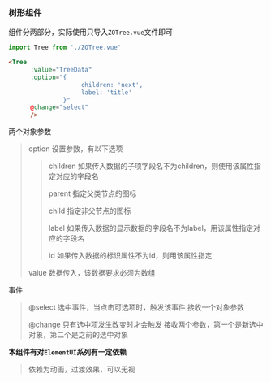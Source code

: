 ### 树形组件

组件分两部分，实际使用只导入`ZOTree.vue`文件即可

```js
import Tree from './ZOTree.vue'
```



````html
<Tree 
      :value="TreeData"
      :option="{
               		children: 'next',
               		label: 'title'
               }"
      @change="select"
      />

````

两个对象参数

> option 	设置参数，有以下选项
>
> > children	如果传入数据的子项字段名不为children，则使用该属性指定对应的字段名
> >
> > parent	指定父类节点的图标
> >
> > child		指定非父节点的图标
> >
> > label		如果传入数据的显示数据的字段名不为label，用该属性指定对应的字段名
> >
> > id			如果传入数据的标识属性不为id，则用该属性指定
>
>  
>
> value	数据传入，该数据要求必须为数组

事件

>@select	选中事件，当点击可选项时，触发该事件		接收一个对象参数
>
>@change	只有选中项发生改变时才会触发					接收两个参数，第一个是新选中对象，第二个是之前的选中对象

**本组件有对`ElementUI`系列有一定依赖**

> 依赖为动画，过渡效果，可以无视
